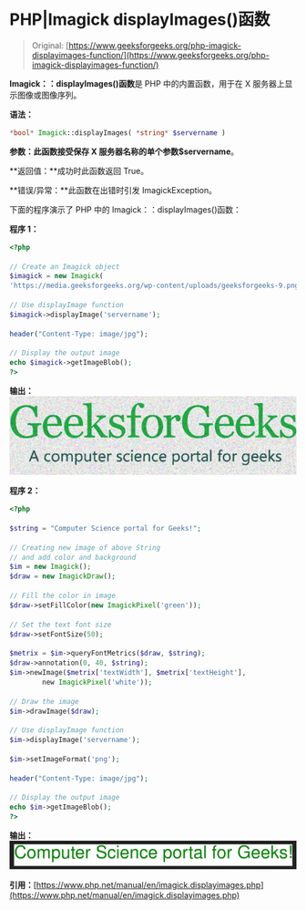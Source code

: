 # PHP|Imagick displayImages()函数

> Original: [https://www.geeksforgeeks.org/php-imagick-displayimages-function/](https://www.geeksforgeeks.org/php-imagick-displayimages-function/)

**Imagick：：displayImages()函数**是 PHP 中的内置函数，用于在 X 服务器上显示图像或图像序列。

**语法：**

```php
*bool* Imagick::displayImages( *string* $servername )
```

**参数：**此函数接受保存 X 服务器名称的单个参数**$servername**。

**返回值：**成功时此函数返回 True。

**错误/异常：**此函数在出错时引发 ImagickException。

下面的程序演示了 PHP 中的 Imagick：：displayImages()函数：

**程序 1：**

```php
<?php 

// Create an Imagick object 
$imagick = new Imagick( 
'https://media.geeksforgeeks.org/wp-content/uploads/geeksforgeeks-9.png'); 

// Use displayImage function 
$imagick->displayImage('servername'); 

header("Content-Type: image/jpg"); 

// Display the output image 
echo $imagick->getImageBlob(); 
?> 
```

**输出：**
![imagick::displayImages](img/c056e7024c421beded61007c4e1078bf.png)

**程序 2：**

```php
<?php 

$string = "Computer Science portal for Geeks!"; 

// Creating new image of above String 
// and add color and background 
$im = new Imagick(); 
$draw = new ImagickDraw(); 

// Fill the color in image 
$draw->setFillColor(new ImagickPixel('green')); 

// Set the text font size 
$draw->setFontSize(50); 

$metrix = $im->queryFontMetrics($draw, $string); 
$draw->annotation(0, 40, $string); 
$im->newImage($metrix['textWidth'], $metrix['textHeight'], 
        new ImagickPixel('white')); 

// Draw the image         
$im->drawImage($draw); 

// Use displayImage function 
$im->displayImage('servername'); 

$im->setImageFormat('png'); 

header("Content-Type: image/jpg"); 

// Display the output image 
echo $im->getImageBlob(); 
?> 
```

**输出：**
![imagick::displayImages](img/3da072002edf43cdb7bab01a6d771bbd.png)

**引用：**[https://www.php.net/manual/en/imagick.displayimages.php](https://www.php.net/manual/en/imagick.displayimages.php)